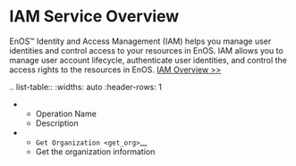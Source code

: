 # IAM Service Overview 

EnOS™ Identity and Access Management (IAM) helps you manage user identities and control access to your resources in EnOS. IAM allows you to manage user account lifecycle, authenticate user identities, and control the access rights to the resources in EnOS. [IAM Overview >>](/docs/iam/en/2.0.9/iam_overview.html)




.. list-table::
   :widths: auto
   :header-rows: 1

   * - Operation Name
     - Description
   * - `Get Organization <get_org>`__
     - Get the organization information


<!--end-->